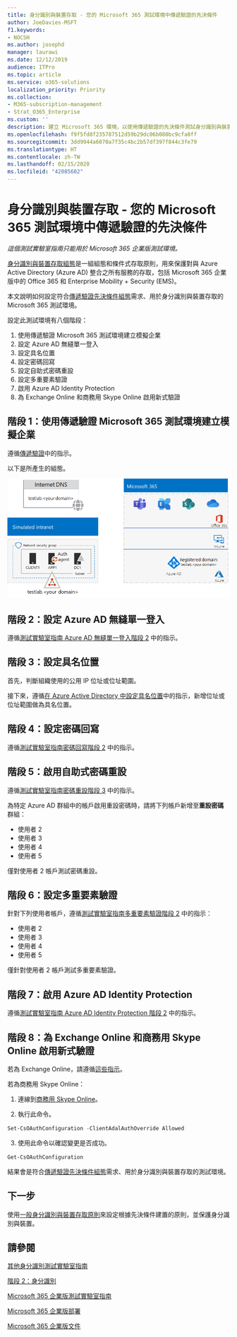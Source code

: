 ```yaml
---
title: 身分識別與裝置存取 - 您的 Microsoft 365 測試環境中傳遞驗證的先決條件
author: JoeDavies-MSFT
f1.keywords:
- NOCSH
ms.author: josephd
manager: laurawi
ms.date: 12/12/2019
audience: ITPro
ms.topic: article
ms.service: o365-solutions
localization_priority: Priority
ms.collection:
- M365-subscription-management
- Strat_O365_Enterprise
ms.custom: ''
description: 建立 Microsoft 365 環境，以使用傳遞驗證的先決條件測試身分識別與裝置存取。
ms.openlocfilehash: f9f5fd8f235787512d59b29dc06b080bc9cfa0ff
ms.sourcegitcommit: 3dd9944a6070a7f35c4bc2b57df397f844c3fe79
ms.translationtype: HT
ms.contentlocale: zh-TW
ms.lasthandoff: 02/15/2020
ms.locfileid: "42085602"
---
```

# <a name="identity-and-device-access-prerequisites-for-pass-through-authentication-in-your-microsoft-365-test-environment"></a>身分識別與裝置存取 - 您的 Microsoft 365 測試環境中傳遞驗證的先決條件

*這個測試實驗室指南只能用於 Microsoft 365 企業版測試環境。*

[身分識別與裝置存取組態](microsoft-365-policies-configurations.md)是一組組態和條件式存取原則，用來保護對與 Azure Active Directory (Azure AD) 整合之所有服務的存取，包括 Microsoft 365 企業版中的 Office 365 和 Enterprise Mobility + Security (EMS)。

本文說明如何設定符合[傳遞驗證先決條件組態](identity-access-prerequisites.md#prerequisites)需求、用於身分識別與裝置存取的 Microsoft 365 測試環境。

設定此測試環境有八個階段：

1.  使用傳遞驗證 Microsoft 365 測試環境建立模擬企業
2.  設定 Azure AD 無縫單一登入
3.  設定具名位置
4.  設定密碼回寫
5.  設定自助式密碼重設
6.  設定多重要素驗證
7.  啟用 Azure AD Identity Protection
8.  為 Exchange Online 和商務用 Skype Online 啟用新式驗證

## <a name="phase-1-build-out-your-simulated-enterprise-with-pass-through-authentication-microsoft-365-test-environment"></a>階段 1：使用傳遞驗證 Microsoft 365 測試環境建立模擬企業

遵循[傳遞驗證](pass-through-auth-m365-ent-test-environment.md)中的指示。

以下是所產生的組態。

![使用傳遞驗證測試環境的模擬企業](../media/pass-through-auth-m365-ent-test-environment/Phase2.png)
 
## <a name="phase-2-configure-azure-ad-seamless-single-sign-on"></a>階段 2：設定 Azure AD 無縫單一登入

遵循[測試實驗室指南 Azure AD 無縫單一登入階段 2](single-sign-on-m365-ent-test-environment.md#phase-2-configure-azure-ad-connect-on-app1-for-azure-ad-seamless-sso) 中的指示。

## <a name="phase-3-configure-named-locations"></a>階段 3：設定具名位置

首先，判斷組織使用的公用 IP 位址或位址範圍。

接下來，遵循[在 Azure Active Directory 中設定具名位置](https://docs.microsoft.com/azure/active-directory/reports-monitoring/quickstart-configure-named-locations)中的指示，新增位址或位址範圍做為具名位置。 

## <a name="phase-4-configure-password-writeback"></a>階段 4：設定密碼回寫

遵循[測試實驗室指南密碼回寫階段 2](password-writeback-m365-ent-test-environment.md#phase-2-enable-password-writeback-for-the-testlab-ad-ds-domain) 中的指示。

## <a name="phase-5-configure-self-service-password-reset"></a>階段 5：啟用自助式密碼重設

遵循[測試實驗室指南密碼重設階段 3](password-reset-m365-ent-test-environment.md#phase-3-configure-and-test-password-reset) 中的指示。 

為特定 Azure AD 群組中的帳戶啟用重設密碼時，請將下列帳戶新增至**重設密碼**群組：

- 使用者 2
- 使用者 3
- 使用者 4
- 使用者 5

僅對使用者 2 帳戶測試密碼重設。

## <a name="phase-6-configure-multi-factor-authentication"></a>階段 6：設定多重要素驗證

針對下列使用者帳戶，遵循[測試實驗室指南多重要素驗證階段 2](multi-factor-authentication-microsoft-365-test-environment.md#phase-2-enable-and-test-multi-factor-authentication-for-the-user-2-account) 中的指示：

- 使用者 2
- 使用者 3
- 使用者 4
- 使用者 5

僅針對使用者 2 帳戶測試多重要素驗證。

## <a name="phase-7-enable-azure-ad-identity-protection"></a>階段 7：啟用 Azure AD Identity Protection

遵循[測試實驗室指南 Azure AD Identity Protection 階段 2](azure-ad-identity-protection-microsoft-365-test-environment.md#phase-2-use-azure-ad-identity-protection) 中的指示。 

## <a name="phase-8-enable-modern-authentication-for-exchange-online-and-skype-for-business-online"></a>階段 8：為 Exchange Online 和商務用 Skype Online 啟用新式驗證

若為 Exchange Online，請遵循[這些指示](https://docs.microsoft.com/Exchange/clients-and-mobile-in-exchange-online/enable-or-disable-modern-authentication-in-exchange-online#enable-or-disable-modern-authentication-in-exchange-online-for-client-connections-in-outlook-2013-or-later)。 

若為商務用 Skype Online：

1. 連線到[商務用 Skype Online](https://docs.microsoft.com/SkypeForBusiness/set-up-your-computer-for-windows-powershell/set-up-your-computer-for-windows-powershell)。

2. 執行此命令。

  ```powershell
  Set-CsOAuthConfiguration -ClientAdalAuthOverride Allowed
  ```

3. 使用此命令以確認變更是否成功。

  ```powershell
  Get-CsOAuthConfiguration
  ```

結果會是符合[傳遞驗證先決條件組態](identity-access-prerequisites.md#prerequisites)需求、用於身分識別與裝置存取的測試環境。 

## <a name="next-step"></a>下一步

使用[一般身分識別與裝置存取原則](identity-access-policies.md)來設定根據先決條件建置的原則，並保護身分識別與裝置。

## <a name="see-also"></a>請參閱

[其他身分識別測試實驗室指南](m365-enterprise-test-lab-guides.md#identity)

[階段 2：身分識別](identity-infrastructure.md)

[Microsoft 365 企業版測試實驗室指南](m365-enterprise-test-lab-guides.md)

[Microsoft 365 企業版部署](deploy-microsoft-365-enterprise.md)

[Microsoft 365 企業版文件](https://docs.microsoft.com/microsoft-365-enterprise/)

